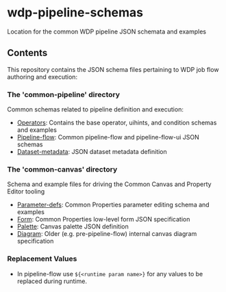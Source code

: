 # wdp-pipeline-schemas
Location for the common WDP pipeline JSON schemata and examples

## Contents
This repository contains the JSON schema files pertaining to WDP job flow authoring and execution:

### The 'common-pipeline' directory

Common schemas related to pipeline definition and execution:

  * [Operators](https://github.ibm.com/NGP-TWC/wdp-pipeline-schemas/tree/master/common-pipeline/operators): Contains the base operator, uihints, and condition schemas and examples  
  * [Pipeline-flow](https://github.ibm.com/NGP-TWC/wdp-pipeline-schemas/tree/master/common-pipeline/pipeline-flow): Common pipeline-flow and pipeline-flow-ui JSON schemas  
  * [Dataset-metadata](https://github.ibm.com/NGP-TWC/wdp-pipeline-schemas/tree/master/common-pipeline/dataset-metadata): JSON dataset metadata definition  

### The 'common-canvas' directory

Schema and example files for driving the Common Canvas and Property Editor tooling

  * [Parameter-defs](https://github.ibm.com/NGP-TWC/wdp-pipeline-schemas/tree/master/common-canvas/parameter-defs): Common Properties parameter editing schema and examples
  * [Form](https://github.ibm.com/NGP-TWC/wdp-pipeline-schemas/tree/master/common-canvas/form): Common Properties low-level form JSON specification
  * [Palette](https://github.ibm.com/NGP-TWC/wdp-pipeline-schemas/tree/master/common-canvas/palette): Canvas palette JSON definition
  * [Diagram](https://github.ibm.com/NGP-TWC/wdp-pipeline-schemas/tree/master/common-canvas/diagram): Older (e.g. pre-pipeline-flow) internal canvas diagram specification

### Replacement Values

  * In pipeline-flow use `${<runtime param name>}` for any values to be replaced during runtime. 
